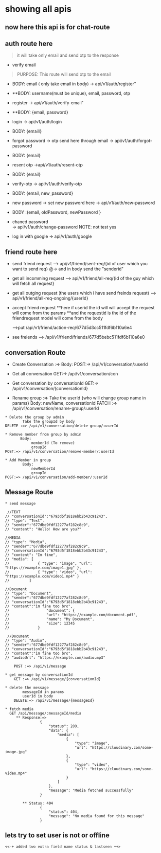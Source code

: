 # showing all apis

## now here this api is for chat-route


## auth route here

> it will take only email and send otp to the response
* verify email
>PURPOSE:  This route  will send otp to the email 
* BODY: email ( only take email in body)
    -> api/v1/auth/register"

*  **BODY: username(must be unique), email, password, otp
* register
    -> api/v1/auth/verify-email"

*  **BODY: {email, password}
* login
    -> api/v1/auth/login

* BODY: {emaill}  
* forgot password -> otp send here  through email
    -> api/v1/auth/forgot-password

* BODY: {email}
* resent otp 
    ->api/v1/auth/resent-otp

* BODY: {email}
* verify-otp
    -> api/v1/auth/verify-otp

* BODY: {email, new_password}
* new password -> set new password here
    -> api/v1/auth/new-password

* BODY :{email, oldPassword, newPassword }
* chaned password  
-> api/v1/auth/change-password NOTE: not test yes

* log in  with google 
    -> api/v1/auth/google


## friend route here
* send friend request
    --> api/v1/friend/sent-req/{id of user which you want to send req}
    @-> and in body send the "senderid"

* get all incomming request
    --> api/v1/friend/all-req/{id of the guy which will fetch all request}

* get all outging request (the users which i have send freinds request)
   --> api/v1/friend/all-req-ongoing/{userId}

* accept friend request
    **here if userid the id will will accept the request will come from the params
    **and the requestid is the id of the friendrequest model will come from the body

    -->put /api/v1/friend/action-req/677d5d3cc511fdf6b110a6e4 

* see  freiends
    --> /api/v1/friend/friends/677d5bebc511fdf6b110a6e0

## conversation Route
   * Create Conversation :=> Body: 
   POST:-> /api/v1/conversation/:userId

   * Get all conversation
   GET:-> /api/v1/conversation/con

   * Get conversation by conversationId
   GET:-> /api/v1/conversation/{conversationId}

   * Rename group :=> 
            Take the userId {who will change group name in params}
            Body: newName, conversationId
    PATCH :=> /api/v1/conversation/rename-group/:userId

    * Delete the group by admin
            Take the groupId by body
    DELETE :=> /api/v1/conversation/delete-group/:userId

    * Remove member from group by admin
           Body: 
                memberId (To remove)
                groupId
    POST:=> /api/v1/conversation/remove-member/:userId

    * Add Member in group
            Body: 
                newMemberId
                groupId
    POST:=> /api/v1/conversation/add-member/:userId


## Message Route
    * send message
  
     //TEXT
    // "conversationId":"6793d5f1818ebb2b43c91243",
    // "type": "Text",
    // "sender":"677dbe9fdf12277af282c8c9",
    // "content": "Hello! How are you?"

    //MEDIA
    // "type": "Media",
    // "sender":"677dbe9fdf12277af282c8c9",
    // "conversationId":"6793d5f1818ebb2b43c91243",
    // "content": "Im fine",
    // "media": [
    //             { "type": "image", "url": "https://example.com/image1.jpg" },
    //             { "type": "video", "url": "https://example.com/video1.mp4" }
    //         ]

    //Document
    // "type": "Document",
    // "sender":"677dbe9fdf12277af282c8c9",
    // "conversationId":"6793d5f1818ebb2b43c91243",
    // "content":"im fine too bro",
    //                 "document": {
    //                 "url": "https://example.com/document.pdf",
    //                 "name": "My Document",
    //                 "size": 12345
    //             }

     //Document
    // "type": "Audio",
    // "sender":"677dbe9fdf12277af282c8c9",
    // "conversationId":"6793d5f1818ebb2b43c91243",
    // "content":"im fine too bro",
    // "audioUrl": "https://example.com/audio.mp3"

        POST :=> /api/v1/message

    * get message by conversationId 
        GET :=> /api/v1/message/{conversationId}

    * delete the message 
            messageId in params
            userId in body
        DELETE:=> /api/v1/message/{messageId} 

    * fetch media
      GET /api/message/:messageId/media
         ** Response:=>
                    {
                        "status": 200,
                        "data": {
                            "media": [
                                {
                                    "type": "image",
                                    "url": "https://cloudinary.com/some-image.jpg"
                                },
                                {
                                    "type": "video",
                                    "url": "https://cloudinary.com/some-video.mp4"
                                }
                            ]
                        },
                        "message": "Media fetched successfully"
                    }

            ** Status: 404
                    {
                        "status": 404,
                        "message": "No media found for this message"
                    }
    



## lets try to set user is not or offline
    <<-+ added two extra field name status & lastseen ++>
